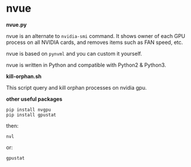 # nvue

**nvue.py**

nvue is an alternate to `nvidia-smi` command. It shows owner of each GPU process on all NVIDIA cards, and removes items such as FAN speed, etc.

nvue is based on `pynvml` and you can custom it yourself.

nvue is written in Python and compatible with Python2 & Python3.


**kill-orphan.sh**

This script query and kill orphan processes on nvidia gpu.


**other useful packages**
```
pip install nvgpu
pip install gpustat
```

then:
```
nvl
```
or:
```
gpustat
```

